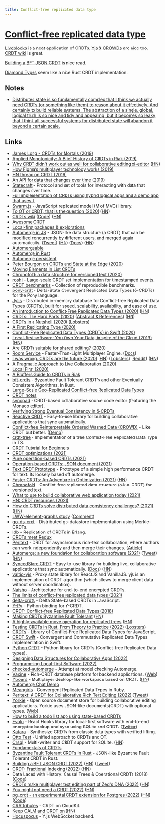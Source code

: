 ```yaml
---
title: Conflict-free replicated data type
---
```


# [Conflict-free replicated data type](https://en.wikipedia.org/wiki/Conflict-free_replicated_data_type)

[Liveblocks](https://github.com/liveblocks/liveblocks) is a neat application of CRDTs. [Yjs](https://github.com/yjs/yjs) & [CROWDs](https://github.com/hyoo-ru/crowd.hyoo.ru) are nice too. [CRDT wiki](https://crdt.tech/) is great.

[Building a BFT JSON CRDT](https://jzhao.xyz/posts/bft-json-crdt/) is nice read.

[Diamond Types](https://github.com/josephg/diamond-types) seem like a nice Rust CRDT implementation.

## Notes

- [Distributed state is so fundamentally complex that I think we actually need CRDTs (or something like them) to reason about it effectively. And certainly to build reliable systems. The abstraction of a single, global, logical truth is so nice and tidy and appealing, but it becomes so leaky that I think all successful systems for distributed state will abandon it beyond a certain scale.](https://lobste.rs/s/9fufgr/i_was_wrong_crdts_are_future)

## Links

- [James Long - CRDTs for Mortals (2019)](https://www.dotconferences.com/2019/12/james-long-crdts-for-mortals)
- [Applied Monotonicity: A Brief History of CRDTs in Riak (2019)](http://christophermeiklejohn.com/erlang/lasp/2019/03/08/monotonicity.html)
- [Why CRDT didn't work out as well for collaborative editing xi-editor](https://github.com/xi-editor/xi-editor/issues/1187#issuecomment-491473599) ([HN](https://news.ycombinator.com/item?id=19886883))
- [How Figma’s multiplayer technology works (2019)](https://www.figma.com/blog/how-figmas-multiplayer-technology-works/)
- [HN thread on CRDT (2019)](https://news.ycombinator.com/item?id=21464189)
- [An API for data that changes over time (2019)](https://josephg.com/blog/api-for-changes/)
- [Statecraft](https://github.com/josephg/statecraft) - Protocol and set of tools for interacting with data that changes over time.
- [Full implementation of CRDTs using hybrid logical apps and a demo app that uses it](https://github.com/jlongster/crdt-example-app)
- [Swarm.js](https://github.com/gritzko/swarm) - JavaScript replicated model (M of MVC) library.
- [To OT or CRDT, that is the question (2020)](https://www.tiny.cloud/blog/real-time-collaboration-ot-vs-crdt/) ([HN](https://news.ycombinator.com/item?id=22039950))
- [CRDTs wiki](https://crdt.tech/) ([Code](https://github.com/ept/crdt-website)) ([HN](https://news.ycombinator.com/item?id=30983770))
- [Awesome CRDT](https://github.com/alangibson/awesome-crdt)
- [Local-first packages & explorations](https://github.com/jaredly/local-first)
- [Automerge in JS](https://github.com/automerge/automerge) - JSON-like data structure (a CRDT) that can be modified concurrently by different users, and merged again automatically. ([Tweet](https://twitter.com/steveruizok/status/1421865156724805639)) ([HN](https://news.ycombinator.com/item?id=30412550)) ([Docs](https://automerge.org/docs/hello/)) ([HN](https://news.ycombinator.com/item?id=30881016))
- [Automergeable](https://github.com/jeffa5/automergeable)
- [Automerge in Rust](https://github.com/alexjg/automerge-rs)
- [Automerge persistent](https://github.com/jeffa5/automerge-persistent)
- [Peter Bourgon on CRDTs and State at the Edge (2020)](https://overcast.fm/+GdnXKIjWQ)
- [Moving Elements in List CRDTs](https://martin.kleppmann.com/papers/list-move-papoc20.pdf)
- [Chronofold: a data structure for versioned text (2020)](https://arxiv.org/abs/2002.09511v4)
- [roshi](https://github.com/soundcloud/roshi) - Large-scale CRDT set implementation for timestamped events.
- [CRDT benchmarks](https://github.com/dmonad/crdt-benchmarks) - Collection of reproducible benchmarks.
- [pony-crdt](https://github.com/jemc/pony-crdt) - Delta-State Convergent Replicated Data Types (ẟ-CRDTs) for the Pony language.
- [Jylis](https://github.com/jemc/jylis) - Distributed in-memory database for Conflict-free Replicated Data Types (CRDTs), built for speed, scalability, availability, and ease of use.
- [An introduction to Conflict-Free Replicated Data Types (2020)](https://lars.hupel.info/topics/crdt/01-intro) ([HN](https://news.ycombinator.com/item?id=23737639))
- [CRDTs: The Hard Parts (2020)](https://www.youtube.com/watch?v=x7drE24geUw) ([Abstract & References](https://martin.kleppmann.com/2020/07/06/crdt-hard-parts-hydra.html)) ([HN](https://news.ycombinator.com/item?id=23802208))
- [CRDTs in a Nutshell (2020)](https://amattn.com/p/riaks_two_contentions_and_crdts.html) ([Lobsters](https://lobste.rs/s/ipbe60/crdts_nutshell))
- [A First Replicating Type (2020)](https://appdecentral.com/2020/07/22/a-first-replicating-type/)
- [Conflict-Free Replicated Data Types (CRDTs) in Swift (2020)](https://appdecentral.com/2020/07/12/conflict-free-replicated-data-types-crdts-in-swift/)
- [Local-first software: You Own Your Data, in spite of the Cloud (2019)](https://www.inkandswitch.com/media/local-first/local-first.pdf) ([HN](https://news.ycombinator.com/item?id=24027663))
- [Are CRDTs suitable for shared editing? (2020)](https://blog.kevinjahns.de/are-crdts-suitable-for-shared-editing/)
- [Room Service](https://www.roomservice.dev/) - Faster-Than-Light Multiplayer Engine. ([Docs](https://www.roomservice.dev/docs))
- [I was wrong. CRDTs are the future (2020)](https://josephg.com/blog/crdts-are-the-future/) ([HN](https://news.ycombinator.com/item?id=24617542)) ([Lobsters](https://lobste.rs/s/9fufgr/i_was_wrong_crdts_are_future)) ([Reddit](https://www.reddit.com/r/rust/comments/j1hb3a/i_was_wrong_crdts_are_the_future/)) ([HN](https://news.ycombinator.com/item?id=31049883))
- [A Pragmatic Approach to Live Collaboration (2020)](https://hex.tech/blog/a-pragmatic-approach-to-live-collaboration)
- [Local First (2020)](https://brandur.org/nanoglyphs/014-local-first)
- [A Bluffers Guide to CRDTs in Riak](https://gist.github.com/russelldb/f92f44bdfb619e089a4d)
- [bft-crdts](https://github.com/davidrusu/bft-crdts) - Byzantine Fault Tolerant CRDT's and other Eventually Consistent Algorithms. In Rust.
- [Large-Scale Geo-Replicated Conflict-free Replicated Data Types](https://www.gsd.inesc-id.pt/~ler/reports/carlosbartolomeu-midterm.pdf)
- [CRDT notes](https://github.com/pfrazee/crdt_notes)
- [syncpad](https://github.com/Nishimura-Katsuo/syncpad) - CRDT-based collaborative source code editor (featuring the Monaco editor).
- [Verifying Strong Eventual Consistency in δ-CRDTs](https://github.com/ttaylorr/thesis)
- [Reactive CRDT](https://github.com/YousefED/reactive-crdt) - Easy-to-use library for building collaborative applications that sync automatically.
- [Conflict-free Reinterpretable Ordered Washed Data (CROWD)](https://github.com/hyoo-ru/crowd.hyoo.ru) - Like CRDT but better. ([Demo](https://crowd.hyoo.ru/))
- [crdt-tree](https://github.com/codesandbox/crdt-tree) - Implementation of a tree Conflict-Free Replicated Data Type in TS.
- [CRDT Tutorial for Beginners](https://github.com/ljwagerfield/crdt)
- [CRDT optimizations (2021)](https://bartoszsypytkowski.com/crdt-optimizations/)
- [Pure operation-based CRDTs (2021)](https://bartoszsypytkowski.com/pure-operation-based-crdts/)
- [Operation-based CRDTs: JSON document (2021)](https://bartoszsypytkowski.com/operation-based-crdts-json-document/)
- [Text CRDT Prototype](https://github.com/josephg/text-crdt-rust) - Prototype of a simple high performance CRDT for text. Its loosely based off automerge.
- [Faster CRDTs: An Adventure in Optimization (2021)](https://josephg.com/blog/crdts-go-brrr/) ([HN](https://news.ycombinator.com/item?id=28017204))
- [Chronofold](https://github.com/dkellner/chronofold) - Conflict-free replicated data structure (a.k.a. CRDT) for versioned text.
- [What to use to build collaborative web application today (2021)](https://twitter.com/tmcw/status/1433436431658196997)
- [HN: CRDT resources (2021)](https://news.ycombinator.com/item?id=28998767)
- [How do CRDTs solve distributed data consistency challenges? (2021)](https://ably.com/blog/crdts-distributed-data-consistency-challenges) ([HN](https://news.ycombinator.com/item?id=29025724))
- [LWW-element-graphs study](https://github.com/agravier/crdt-study) ([Comment](https://news.ycombinator.com/item?id=29026978))
- [go-ds-crdt](https://github.com/ipfs/go-ds-crdt) - Distributed go-datastore implementation using Merkle-CRDTs.
- [ldb](https://github.com/vitorenesduarte/ldb) - Replication of CRDTs in Erlang.
- [CRDTs meet Redux](https://github.com/HerbCaudill/crdx)
- [Peritext](https://github.com/inkandswitch/peritext) - CRDT for asynchronous rich-text collaboration, where authors can work independently and then merge their changes. ([Article](https://www.inkandswitch.com/peritext/))
- [Automerge: a new foundation for collaboration software (2021)](https://www.youtube.com/watch?v=Qytg0Ibet2E) ([Tweet](https://twitter.com/martinkl/status/1465013736167833601)) ([HN](https://news.ycombinator.com/item?id=29501465))
- [SyncedStore CRDT](https://github.com/yousefed/SyncedStore) - Easy-to-use library for building live, collaborative applications that sync automatically. ([Docs](https://syncedstore.org/docs/)) ([HN](https://news.ycombinator.com/item?id=29483913))
- [valtio-yjs](https://github.com/dai-shi/valtio-yjs) - Proxy state library for ReactJS and VanillaJS. yjs is an implementation of CRDT algorithm (which allows to merge client data without server coordination).
- [Naisho](https://github.com/SerenityNotes/naisho) - Architecture for end-to-end encrypted CRDTs.
- [The limits of conflict-free replicated data types (2021)](http://pepijndevos.nl/2021/12/18/the-limits-of-conflict-free-replicated-data-types.html)
- [delta-crdts](https://github.com/peer-base/js-delta-crdts) - Delta State-based CRDTs in JavaScript.
- [Y-Py](https://github.com/y-crdt/ypy) - Python binding for Y-CRDT.
- [CRDT: Conflict-free Replicated Data Types (2018)](https://medium.com/@amberovsky/crdt-conflict-free-replicated-data-types-b4bfc8459d26)
- [Making CRDTs Byzantine Fault Tolerant](https://martin.kleppmann.com/papers/bft-crdt-papoc22.pdf) ([HN](https://news.ycombinator.com/item?id=30560573))
- [A highly-available move operation for replicated trees](https://martin.kleppmann.com/papers/move-op.pdf) ([HN](https://news.ycombinator.com/item?id=30811072))
- [Testing CRDTs in Rust, From Theory to Practice (2022)](https://www.ditto.live/blog/testing-crdts-in-rust-from-theory-to-practice) ([Lobsters](https://lobste.rs/s/uzuizm/testing_crdts_rust_from_theory_practice))
- [CRDTs](https://github.com/orbitdb/crdts) - Library of Conflict-Free Replicated Data Types for JavaScript.
- [CRDT Swift](https://github.com/bluk/CRDT) - Convergent and Commutative Replicated Data Types implementation in Swift.
- [Python CRDT](https://github.com/anshulahuja98/python3-crdt) - Python library for CRDTs (Conflict-free Replicated Data types).
- [Designing Data Structures for Collaborative Apps (2022)](https://mattweidner.com/2022/02/10/collaborative-data-design.html)
- [Programming Local-first Software (2022)](https://2022.ecoop.org/home/plf-2022)
- [checked-automerge](https://github.com/jeffa5/checked-automerge) - Attempt at model checking Automerge.
- [Vaxine](https://github.com/vaxine-io/vaxine) - Rich-CRDT database platform for backend applications. ([Web](https://vaxine.io/))
- [Yboard](https://github.com/felipeleivav/yboard) - Multiplayer desktop-like workspace based on CRDT. ([HN](https://news.ycombinator.com/item?id=31891608))
- [Automerge Chat Demo](https://github.com/okdistribute/automerge-chat-demo)
- [Meangirls](https://github.com/aphyr/meangirls) - Convergent Replicated Data Types in Ruby.
- [Peritext: A CRDT for Collaborative Rich Text Editing (2022)](https://www.inkandswitch.com/peritext/static/cscw-publication.pdf) ([Tweet](https://twitter.com/geoffreylitt/status/1567539737719898115))
- [Yorkie](https://github.com/yorkie-team/yorkie) - Open source document store for building collaborative editing applications. Yorkie uses JSON-like documents(CRDT) with optional types. ([Web](https://yorkie.dev/))
- [How to build a todo list app using state-based CRDTs](https://twitter.com/JungleSilicon/status/1576015894618451968)
- [Evolu](https://github.com/evoluhq/evolu) - React Hooks library for local-first software with end-to-end encrypted backup and sync using SQLite and CRDT. ([Twitter](https://twitter.com/evoluhq))
- [Katara](https://github.com/hydro-project/katara) - Synthesize CRDTs from classic data types with verified lifting.
- [Otto Test](https://github.com/tablyinc/otto-test) - Unified approach to CRDTs and OT.
- [Crsql](https://github.com/vlcn-io/cr-sqlite) - Multi-writer and CRDT support for SQLite. ([HN](https://news.ycombinator.com/item?id=33606311))
- [Fundamentals of CRDTs](https://github.com/siliconjungle/crdt-tutorials)
- [Byzantine Fault Tolerant CRDTs in Rust](https://github.com/jackyzha0/bft-json-crdt) - JSON-like Byzantine Fault Tolerant CRDT in Rust.
- [Building a BFT JSON CRDT (2022)](https://jzhao.xyz/posts/bft-json-crdt/) ([HN](https://news.ycombinator.com/item?id=33694568)) ([Tweet](https://twitter.com/_jzhao/status/1594732151400189953))
- [CRDT: Fractional Indexing (2022)](https://madebyevan.com/algos/crdt-fractional-indexing/) ([HN](https://news.ycombinator.com/item?id=33764449))
- [Data Laced with History: Causal Trees & Operational CRDTs (2018)](http://archagon.net/blog/2018/03/24/data-laced-with-history/) ([Code](https://github.com/archagon/crdt-playground))
- [CRDTs make multiplayer text editing part of Zed's DNA (2022)](https://zed.dev/blog/crdts) ([HN](https://news.ycombinator.com/item?id=33820975))
- [You might not need a CRDT (2022)](https://driftingin.space/posts/you-might-not-need-a-crdt) ([HN](https://news.ycombinator.com/item?id=33865672))
- [pg_crdt - an experimental CRDT extension for Postgres (2022)](https://supabase.com/blog/postgres-crdt) ([HN](https://news.ycombinator.com/item?id=33931971)) ([Code](https://github.com/supabase/pg_crdt))
- [CRAttributes](https://github.com/munhitsu/CRAttributes) - CRDT on CloudKit.
- [Keep CALM and CRDT on](https://www.vldb.org/pvldb/vol16/p856-power.pdf) ([HN](https://news.ycombinator.com/item?id=34329779))
- [Hocuspocus](https://github.com/ueberdosis/hocuspocus) - Y.js WebSocket backend.
